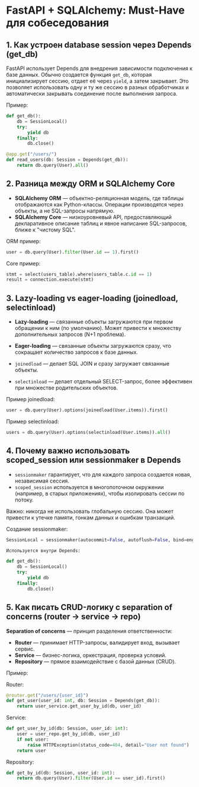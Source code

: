 
# FastAPI + SQLAlchemy: Must-Have для собеседования

## 1. Как устроен database session через Depends (get_db)

FastAPI использует Depends для внедрения зависимости подключения к базе данных. Обычно создается функция `get_db`, которая инициализирует сессию, отдает её через `yield`, а затем закрывает. Это позволяет использовать одну и ту же сессию в разных обработчиках и автоматически закрывать соединение после выполнения запроса.

Пример:
```python
def get_db():
    db = SessionLocal()
    try:
        yield db
    finally:
        db.close()

@app.get("/users/")
def read_users(db: Session = Depends(get_db)):
    return db.query(User).all()
```
## 2. Разница между ORM и SQLAlchemy Core

- **SQLAlchemy ORM** — объектно-реляционная модель, где таблицы отображаются как Python-классы. Операции производятся через объекты, а не SQL-запросы напрямую.
- **SQLAlchemy Core** — низкоуровневый API, предоставляющий декларативное описание таблиц и явное написание SQL-запросов, ближе к "чистому SQL".

ORM пример:
```python
user = db.query(User).filter(User.id == 1).first()
```
Core пример:
```python
stmt = select(users_table).where(users_table.c.id == 1)
result = connection.execute(stmt)
```
## 3. Lazy-loading vs eager-loading (joinedload, selectinload)

- **Lazy-loading** — связанные объекты загружаются при первом обращении к ним (по умолчанию). Может привести к множеству дополнительных запросов (N+1 проблема).
- **Eager-loading** — связанные объекты загружаются сразу, что сокращает количество запросов к базе данных.

- `joinedload` — делает SQL JOIN и сразу загружает связанные объекты.
- `selectinload` — делает отдельный SELECT-запрос, более эффективен при множестве родительских объектов.

Пример joinedload:
```python
user = db.query(User).options(joinedload(User.items)).first()
```
Пример selectinload:
```python
users = db.query(User).options(selectinload(User.items)).all()
```
## 4. Почему важно использовать scoped_session или sessionmaker в Depends

- `sessionmaker` гарантирует, что для каждого запроса создается новая, независимая сессия.
- `scoped_session` используется в многопоточном окружении (например, в старых приложениях), чтобы изолировать сессии по потоку.

Важно: никогда не использовать глобальную сессию. Она может привести к утечке памяти, гонкам данных и ошибкам транзакций.

Создание sessionmaker:
```python
SessionLocal = sessionmaker(autocommit=False, autoflush=False, bind=engine)

Используется внутри Depends:

def get_db():
    db = SessionLocal()
    try:
        yield db
    finally:
        db.close()
```
## 5. Как писать CRUD-логику с separation of concerns (router → service → repo)

**Separation of concerns** — принцип разделения ответственности:
- **Router** — принимает HTTP-запросы, валидирует вход, вызывает сервис.
- **Service** — бизнес-логика, оркестрация, проверка условий.
- **Repository** — прямое взаимодействие с базой данных (CRUD).

Пример:

Router:
```python
@router.get("/users/{user_id}")
def get_user(user_id: int, db: Session = Depends(get_db)):
    return user_service.get_user_by_id(db, user_id)
```
Service:
```python
def get_user_by_id(db: Session, user_id: int):
    user = user_repo.get_by_id(db, user_id)
    if not user:
        raise HTTPException(status_code=404, detail="User not found")
    return user
```
Repository:
```python
def get_by_id(db: Session, user_id: int):
    return db.query(User).filter(User.id == user_id).first()
```
